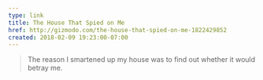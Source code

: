 ```yaml
---
type: link
title: The House That Spied on Me
href: http://gizmodo.com/the-house-that-spied-on-me-1822429852
created: 2018-02-09 19:23:00-07:00
---
```

> The reason I smartened up my house was to find out whether it would betray me.﻿
